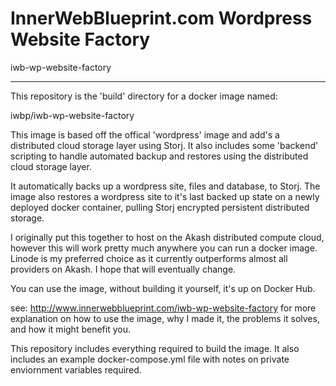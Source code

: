 # InnerWebBlueprint.com Wordpress Website Factory

iwb-wp-website-factory

---

This repository is the 'build' directory for a docker image named:

iwbp/iwb-wp-website-factory

This image is based off the offical 'wordpress' image and add's a distributed cloud storage layer using Storj. It also includes some 'backend' scripting to handle automated backup and restores using the distributed cloud storage layer.

It automatically backs up a wordpress site, files and database, to Storj. The image also restores a wordpress site to it's last backed up state on a newly deployed docker container, pulling Storj encrypted persistent distributed storage.

I originally put this together to host on the Akash distributed compute cloud, however this will work pretty much anywhere you can run a docker image. Linode is my preferred choice as it currently outperforms almost all providers on Akash. I hope that will eventually change.

You can use the image, without building it yourself, it's up on Docker Hub.

see: http://www.innerwebblueprint.com/iwb-wp-website-factory for more explanation on how to use the image, why I made it, the problems it solves, and how it might benefit you.

This repository includes everything required to build the image. It also includes an example docker-compose.yml file with notes on private enviornment variables required.
